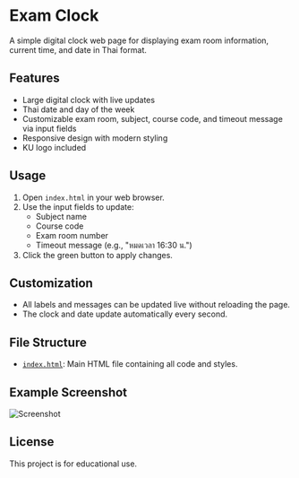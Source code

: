 # Exam Clock

A simple digital clock web page for displaying exam room information, current time, and date in Thai format.

## Features

- Large digital clock with live updates
- Thai date and day of the week
- Customizable exam room, subject, course code, and timeout message via input fields
- Responsive design with modern styling
- KU logo included

## Usage

1. Open `index.html` in your web browser.
2. Use the input fields to update:
   - Subject name
   - Course code
   - Exam room number
   - Timeout message (e.g., "หมดเวลา 16:30 น.")
3. Click the green button to apply changes.

## Customization

- All labels and messages can be updated live without reloading the page.
- The clock and date update automatically every second.

## File Structure

- [`index.html`](index.html): Main HTML file containing all code and styles.

## Example Screenshot

![Screenshot](https://polsci.soc.ku.ac.th/wp-content/uploads/2020/02/KU5-1-1024x406.png)

## License

This project is for educational use.
